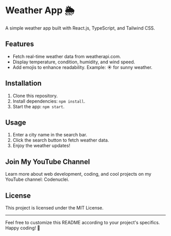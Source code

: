 # Weather App 🌦️

A simple weather app built with React.js, TypeScript, and Tailwind CSS.

## Features
- Fetch real-time weather data from weatherapi.com.
- Display temperature, condition, humidity, and wind speed.
- Add emojis to enhance readability. Example: :sunny: for sunny weather.

## Installation
1. Clone this repository.
2. Install dependencies: `npm install`.
3. Start the app: `npm start`.

## Usage
1. Enter a city name in the search bar.
2. Click the search button to fetch weather data.
3. Enjoy the weather updates!

## Join My YouTube Channel
Learn more about web development, coding, and cool projects on my YouTube channel: Codenuclei.

## License
This project is licensed under the MIT License.

---

Feel free to customize this README according to your project's specifics. Happy coding! 🚀

